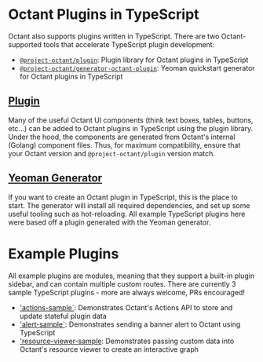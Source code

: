 # Octant Plugins in TypeScript

Octant also supports plugins written in TypeScript. There are two Octant-supported tools that accelerate TypeScript plugin development:

* [`@project-octant/plugin`](https://github.com/vmware-tanzu/plugin-library-for-octant/tree/main/plugin): Plugin library for Octant plugins in TypeScript
* [`@project-octant/generator-octant-plugin`](https://github.com/vmware-tanzu/plugin-library-for-octant/tree/main/yeoman-generator): Yeoman quickstart generator for Octant plugins in TypeScript

## [Plugin](https://github.com/vmware-tanzu/plugin-library-for-octant/tree/main/plugin)

Many of the useful Octant UI components (think text boxes, tables, buttons, etc...) can be added to Octant plugins in TypeScript using the plugin library. Under the hood, the components are generated from Octant's internal (Golang) component files. Thus, for maximum compatibility, ensure that your Octant version and `@project-octant/plugin` version match.

## [Yeoman Generator](https://github.com/vmware-tanzu/plugin-library-for-octant/tree/main/yeoman-generator)

If you want to create an Octant plugin in TypeScript, this is the place to start. The generator will install all required dependencies, and set up some useful tooling such as hot-reloading. All example TypeScript plugins here were based off a plugin generated with the Yeoman generator.

# Example Plugins

All example plugins are modules, meaning that they support a built-in plugin sidebar, and can contain multiple custom routes. There are currently 3 sample TypeScript plugins - more are always welcome, PRs encouraged! 

* ['actions-sample`](https://github.com/vmware-tanzu/octant-example-plugins/tree/master/typescript/actions-sample): Demonstrates Octant's Actions API to store and update stateful plugin data
* ['alert-sample`](https://github.com/vmware-tanzu/octant-example-plugins/tree/master/typescript/alert-sample): Demonstrates sending a banner alert to Octant using TypeScript
* ['resource-viewer-sample](https://github.com/vmware-tanzu/octant-example-plugins/tree/master/typescript/resource-viewer-sample): Demonstrates passing custom data into Octant's resource viewer to create an interactive graph